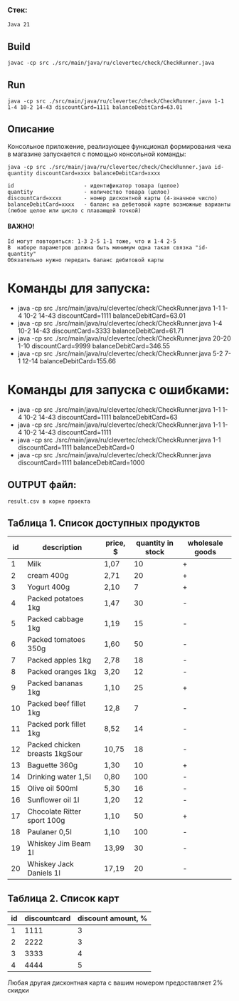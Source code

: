 ### Стек:

    Java 21

## Build

    javac -cp src ./src/main/java/ru/clevertec/check/CheckRunner.java

## Run

    java -cp src ./src/main/java/ru/clevertec/check/CheckRunner.java 1-1 1-4 10-2 14-43 discountCard=1111 balanceDebitCard=63.01

## Описание

Консольное приложение, реализующее функционал формирования чека в магазине запускается с помощью консольной команды:

    java -cp src ./src/main/java/ru/clevertec/check/CheckRunner.java id-quantity discountCard=xxxx balanceDebitCard=xxxx

    id					    - идентификатор товара (целое)
    quantity 				- количество товара (целое)
    discountCard=xxxx 		- номер дисконтной карты (4-значное число)
    balanceDebitCard=xxxx 	- баланс на дебетовой карте возможные варианты (любое целое или цисло с плавающей точкой)

#### ВАЖНО!

    Id могут повторяться: 1-3 2-5 1-1 тоже, что и 1-4 2-5
    В  наборе параметров должна быть минимум одна такая связка "id-quantity"
    Обязательно нужно передать баланс дебитовой карты

# Команды для запуска:

- java -cp src ./src/main/java/ru/clevertec/check/CheckRunner.java 1-1 1-4 10-2 14-43 discountCard=1111 balanceDebitCard=63.01
- java -cp src ./src/main/java/ru/clevertec/check/CheckRunner.java 1-4 10-2 14-43 discountCard=3333 balanceDebitCard=61.71
- java -cp src ./src/main/java/ru/clevertec/check/CheckRunner.java 20-20 1-10 discountCard=9999 balanceDebitCard=346.55
- java -cp src ./src/main/java/ru/clevertec/check/CheckRunner.java 5-2 7-1 12-14 balanceDebitCard=155.66

# Команды для запуска с ошибками:

- java -cp src ./src/main/java/ru/clevertec/check/CheckRunner.java 1-1 1-4 10-2 14-43 discountCard=1111 balanceDebitCard=63
- java -cp src ./src/main/java/ru/clevertec/check/CheckRunner.java 1-1 1-4 10-2 14-43 discountCard=1111
- java -cp src ./src/main/java/ru/clevertec/check/CheckRunner.java 1-1 discountCard=1111 balanceDebitCard=0
- java -cp src ./src/main/java/ru/clevertec/check/CheckRunner.java discountCard=1111 balanceDebitCard=1000

## OUTPUT файл:

    result.csv в корне проекта

## Таблица 1. Список доступных продуктов

| id | description                    | price, $ | quantity in stock | wholesale goods |
|----|--------------------------------|----------|-------------------|-----------------|
| 1  | Milk                           | 1,07     | 10                | +               |
| 2  | cream 400g                     | 2,71     | 20                | +               |
| 3  | Yogurt 400g                    | 2,10     | 7                 | +               |
| 4  | Packed potatoes 1kg            | 1,47     | 30                | -               |
| 5  | Packed cabbage 1kg             | 1,19     | 15                | -               |
| 6  | Packed tomatoes 350g           | 1,60     | 50                | -               |
| 7  | Packed apples 1kg              | 2,78     | 18                | -               |
| 8  | Packed oranges 1kg             | 3,20     | 12                | -               |
| 9  | Packed bananas 1kg             | 1,10     | 25                | +               |
| 10 | Packed beef fillet 1kg         | 12,8     | 7                 | -               |
| 11 | Packed pork fillet 1kg         | 8,52     | 14                | -               |
| 12 | Packed chicken breasts 1kgSour | 10,75    | 18                | -               |
| 13 | Baguette 360g                  | 1,30     | 10                | +               |
| 14 | Drinking water 1,5l            | 0,80     | 100               | -               |
| 15 | Olive oil 500ml                | 5,30     | 16                | -               |
| 16 | Sunflower oil 1l               | 1,20     | 12                | -               |
| 17 | Chocolate Ritter sport 100g    | 1,10     | 50                | +               |
| 18 | Paulaner 0,5l                  | 1,10     | 100               | -               |
| 19 | Whiskey Jim Beam 1l            | 13,99    | 30                | -               |
| 20 | Whiskey Jack Daniels 1l        | 17,19    | 20                | -               |

## Таблица 2. Список карт

| id | discountcard | discount amount, % |
|----|--------------|--------------------|
| 1  | 1111         | 3                  |
| 2  | 2222         | 3                  |
| 3  | 3333         | 4                  |
| 4  | 4444         | 5                  |

Любая другая дисконтная карта с вашим номером предоставляет 2% скидки

